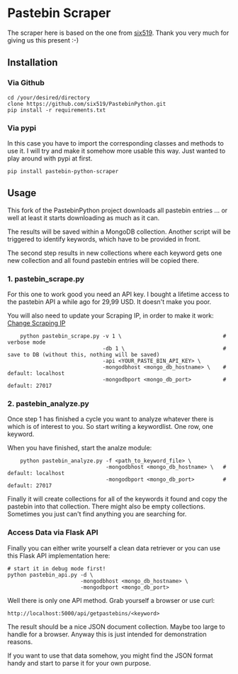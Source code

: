 # Pastebin Scraper

The scraper here is based on the one from [six519](https://github.com/six519/PastebinPython). Thank you very much for giving us this present :-)

## Installation

### Via Github

```
cd /your/desired/directory
clone https://github.com/six519/PastebinPython.git
pip install -r requirements.txt
```

### Via pypi

In this case you have to import the corresponding classes and methods to use it. I will try and make it somehow more usable this way. Just wanted to play around with pypi at first.

```
pip install pastebin-python-scraper
```

## Usage

This fork of the PastebinPython project downloads all pastebin entries ... or well at least it starts downloading as much as it can.

The results will be saved within a MongoDB collection. Another script will be triggered to identify keywords, which have to be provided in front.

The second step results in new collections where each keyword gets one new collection and all found pastebin entries will be copied there.

### 1. pastebin_scrape.py

For this one to work good you need an API key. I bought a lifetime access to the pastebin API a while ago for 29,99 USD. It doesn't make you poor.

You will also need to update your Scraping IP, in order to make it work: [Change Scraping IP](https://pastebin.com/doc_scraping_api)

        python pastebin_scrape.py -v 1 \                                # verbose mode
                                  -db 1 \                               # save to DB (without this, nothing will be saved)
                                  -api <YOUR_PASTE_BIN_API_KEY> \
                                  -mongodbhost <mongo_db_hostname> \    # default: localhost
                                  -mongodbport <mongo_db_port>          # default: 27017

### 2. pastebin_analyze.py

Once step 1 has finished a cycle you want to analyze whatever there is which is of interest to you. So start writing a keywordlist. One row, one keyword.

When you have finished, start the analze module:

        python pastebin_analyze.py -f <path_to_keyword_file> \
                                   -mongodbhost <mongo_db_hostname> \   # default: localhost
                                   -mongodbport <mongo_db_port>         # default: 27017
                                   
Finally it will create collections for all of the keywords it found and copy the pastebin into that collection. There might also be empty collections. Sometimes you
just can't find anything you are searching for.

### Access Data via Flask API

Finally you can either write yourself a clean data retriever or you can use this Flask API implementation here:

```
# start it in debug mode first!
python pastebin_api.py -d \
                       -mongodbhost <mongo_db_hostname> \
                       -mongodbport <mongo_db_port> 
```

Well there is only one API method. Grab yourself a browser or use curl:

```
http://localhost:5000/api/getpastebins/<keyword>
```

The result should be a nice JSON document collection. Maybe too large to handle for a browser. Anyway this is just intended for demonstration reasons. 

If you want to use that data somehow, you might find the JSON format handy and start to parse it for your own purpose.
